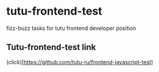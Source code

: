 # tutu-frontend-test
fizz-buzz tasks for tutu frontend developer position

## Tutu-frontend-test link
(click)[https://github.com/tutu-ru/frontend-javascript-test]
